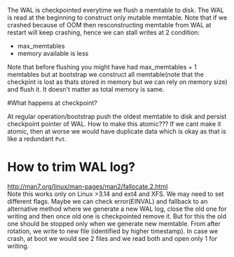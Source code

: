 The WAL is checkpointed everytime we flush a memtable
to disk. The WAL is read at the beginning to 
construct only mutable memtable.
Note that if we crashed because of OOM then resconstructing memtable from WAL at restart
will keep crashing, hence we can stall writes at 2 condition:
- max_memtables
- memory available is less

Note that before flushing you might have had max_memtables + 1
memtables but at bootstrap we construct all memtable(note that the checkpint is lost as thats stored in memory but we can rely on memory size) and flush it.
It doesn't matter as total memory is same.

#What happens at checkpoint?

At regular operation/bootstrap
push the oldest memtable to disk
and persist checkpoint pointer of WAL.
How to make this atomic??? 
If we cant make it atomic, then at worse we would
have duplicate data which is okay as that is like a
redundant `Put`.
   
   
# How to trim WAL log?

http://man7.org/linux/man-pages/man2/fallocate.2.html   
Note this works only on Linux >3.14 and ext4 and XFS.
We may need to set different flags.
Maybe we can check error(EINVAL) and fallback 
to an alternative method where we generate a new WAL log,
close the old one for writing and then once old one is checkpointed
remove it. But for this the old one should be stopped
only when we generate new memtable.
From after rotation, we write to new file (identified
by higher timestamp). In case we crash, at boot we would see 2 files and we read both and open only 1 for writing.